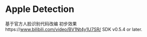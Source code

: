 Apple Detection
=====
基于官方人脸识别代码改编
初步效果https://www.bilibili.com/video/BV1Nt4y1U7SR/
SDK v0.5.4 or later.
